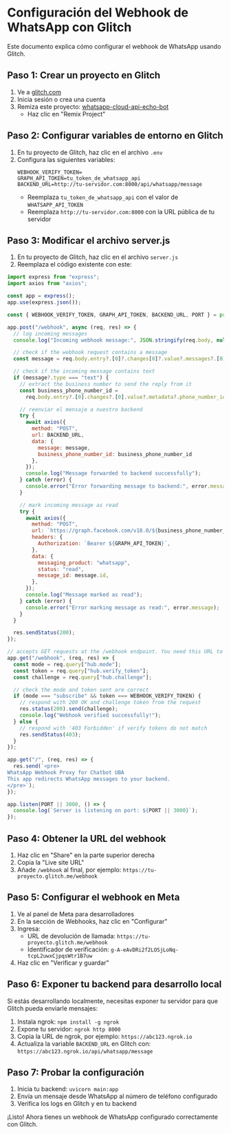# Configuración del Webhook de WhatsApp con Glitch

Este documento explica cómo configurar el webhook de WhatsApp usando Glitch.

## Paso 1: Crear un proyecto en Glitch

1. Ve a [glitch.com](https://glitch.com)
2. Inicia sesión o crea una cuenta
3. Remiza este proyecto: [whatsapp-cloud-api-echo-bot](https://glitch.com/~whatsapp-cloud-api-echo-bot)
   - Haz clic en "Remix Project"

## Paso 2: Configurar variables de entorno en Glitch

1. En tu proyecto de Glitch, haz clic en el archivo `.env`
2. Configura las siguientes variables:
   ```
   WEBHOOK_VERIFY_TOKEN=
   GRAPH_API_TOKEN=tu_token_de_whatsapp_api
   BACKEND_URL=http://tu-servidor.com:8000/api/whatsapp/message
   ```
   - Reemplaza `tu_token_de_whatsapp_api` con el valor de `WHATSAPP_API_TOKEN`
   - Reemplaza `http://tu-servidor.com:8000` con la URL pública de tu servidor

## Paso 3: Modificar el archivo server.js

1. En tu proyecto de Glitch, haz clic en el archivo `server.js`
2. Reemplaza el código existente con este:

```javascript
import express from "express";
import axios from "axios";

const app = express();
app.use(express.json());

const { WEBHOOK_VERIFY_TOKEN, GRAPH_API_TOKEN, BACKEND_URL, PORT } = process.env;

app.post("/webhook", async (req, res) => {
  // log incoming messages
  console.log("Incoming webhook message:", JSON.stringify(req.body, null, 2));

  // check if the webhook request contains a message
  const message = req.body.entry?.[0]?.changes[0]?.value?.messages?.[0];

  // check if the incoming message contains text
  if (message?.type === "text") {
    // extract the business number to send the reply from it
    const business_phone_number_id =
      req.body.entry?.[0].changes?.[0].value?.metadata?.phone_number_id;

    // reenviar el mensaje a nuestro backend
    try {
      await axios({
        method: "POST",
        url: BACKEND_URL,
        data: {
          message: message,
          business_phone_number_id: business_phone_number_id
        },
      });
      console.log("Message forwarded to backend successfully");
    } catch (error) {
      console.error("Error forwarding message to backend:", error.message);
    }

    // mark incoming message as read
    try {
      await axios({
        method: "POST",
        url: `https://graph.facebook.com/v18.0/${business_phone_number_id}/messages`,
        headers: {
          Authorization: `Bearer ${GRAPH_API_TOKEN}`,
        },
        data: {
          messaging_product: "whatsapp",
          status: "read",
          message_id: message.id,
        },
      });
      console.log("Message marked as read");
    } catch (error) {
      console.error("Error marking message as read:", error.message);
    }
  }

  res.sendStatus(200);
});

// accepts GET requests at the /webhook endpoint. You need this URL to setup webhook initially.
app.get("/webhook", (req, res) => {
  const mode = req.query["hub.mode"];
  const token = req.query["hub.verify_token"];
  const challenge = req.query["hub.challenge"];

  // check the mode and token sent are correct
  if (mode === "subscribe" && token === WEBHOOK_VERIFY_TOKEN) {
    // respond with 200 OK and challenge token from the request
    res.status(200).send(challenge);
    console.log("Webhook verified successfully!");
  } else {
    // respond with '403 Forbidden' if verify tokens do not match
    res.sendStatus(403);
  }
});

app.get("/", (req, res) => {
  res.send(`<pre>
WhatsApp Webhook Proxy for Chatbot UBA
This app redirects WhatsApp messages to your backend.
</pre>`);
});

app.listen(PORT || 3000, () => {
  console.log(`Server is listening on port: ${PORT || 3000}`);
});
```

## Paso 4: Obtener la URL del webhook

1. Haz clic en "Share" en la parte superior derecha
2. Copia la "Live site URL" 
3. Añade `/webhook` al final, por ejemplo: `https://tu-proyecto.glitch.me/webhook`

## Paso 5: Configurar el webhook en Meta

1. Ve al panel de Meta para desarrolladores
2. En la sección de Webhooks, haz clic en "Configurar"
3. Ingresa:
   - URL de devolución de llamada: `https://tu-proyecto.glitch.me/webhook`
   - Identificador de verificación: `g-A-eAvDRi2f2LOSjLoNq-tcpL2uwxCjpqsWtr1B7uw`
4. Haz clic en "Verificar y guardar"

## Paso 6: Exponer tu backend para desarrollo local

Si estás desarrollando localmente, necesitas exponer tu servidor para que Glitch pueda enviarle mensajes:

1. Instala ngrok: `npm install -g ngrok`
2. Expone tu servidor: `ngrok http 8000`
3. Copia la URL de ngrok, por ejemplo: `https://abc123.ngrok.io`
4. Actualiza la variable `BACKEND_URL` en Glitch con: `https://abc123.ngrok.io/api/whatsapp/message`

## Paso 7: Probar la configuración

1. Inicia tu backend: `uvicorn main:app`
2. Envía un mensaje desde WhatsApp al número de teléfono configurado
3. Verifica los logs en Glitch y en tu backend

¡Listo! Ahora tienes un webhook de WhatsApp configurado correctamente con Glitch. 